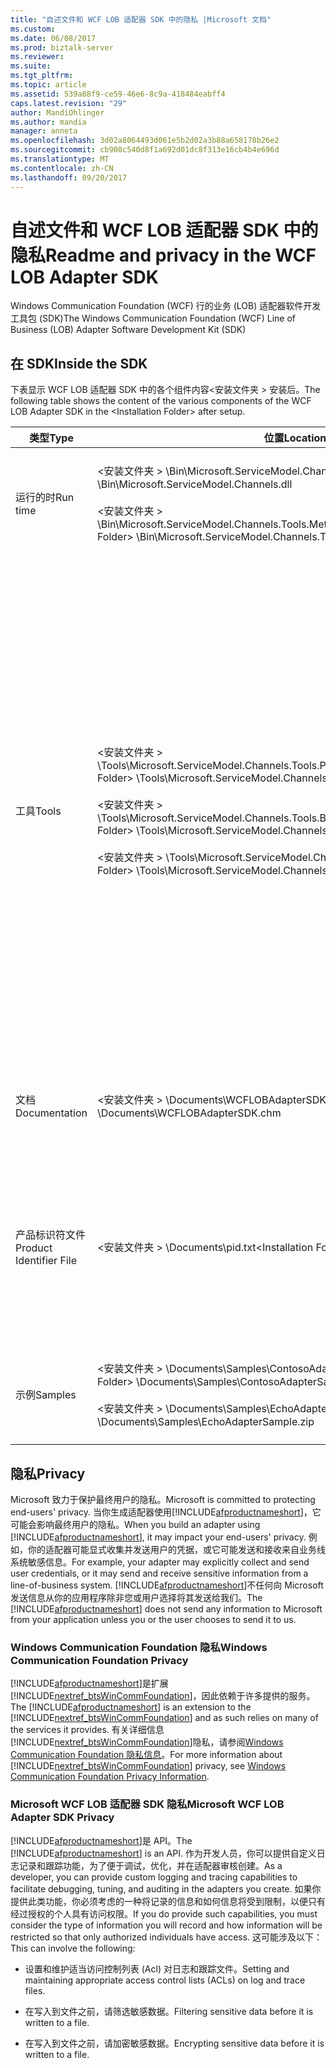 ```yaml
---
title: "自述文件和 WCF LOB 适配器 SDK 中的隐私 |Microsoft 文档"
ms.custom: 
ms.date: 06/08/2017
ms.prod: biztalk-server
ms.reviewer: 
ms.suite: 
ms.tgt_pltfrm: 
ms.topic: article
ms.assetid: 539a88f9-ce59-46e6-8c9a-418484eabff4
caps.latest.revision: "29"
author: MandiOhlinger
ms.author: mandia
manager: anneta
ms.openlocfilehash: 3d02a8064493d061e5b2d02a3b88a658178b26e2
ms.sourcegitcommit: cb908c540d8f1a692d01dc8f313e16cb4b4e696d
ms.translationtype: MT
ms.contentlocale: zh-CN
ms.lasthandoff: 09/20/2017
---
```

# <a name="readme-and-privacy-in-the-wcf-lob-adapter-sdk"></a><span data-ttu-id="1e127-102">自述文件和 WCF LOB 适配器 SDK 中的隐私</span><span class="sxs-lookup"><span data-stu-id="1e127-102">Readme and privacy in the WCF LOB Adapter SDK</span></span>
<span data-ttu-id="1e127-103">Windows Communication Foundation (WCF) 行的业务 (LOB) 适配器软件开发工具包 (SDK)</span><span class="sxs-lookup"><span data-stu-id="1e127-103">The Windows Communication Foundation (WCF) Line of Business (LOB) Adapter Software Development Kit (SDK)</span></span>  
  
## <a name="inside-the-sdk"></a><span data-ttu-id="1e127-104">在 SDK</span><span class="sxs-lookup"><span data-stu-id="1e127-104">Inside the SDK</span></span>  
 <span data-ttu-id="1e127-105">下表显示 WCF LOB 适配器 SDK 中的各个组件内容\<安装文件夹 > 安装后。</span><span class="sxs-lookup"><span data-stu-id="1e127-105">The following table shows the content of the various components of the WCF LOB Adapter SDK in the \<Installation Folder> after setup.</span></span>  
  
|<span data-ttu-id="1e127-106">类型</span><span class="sxs-lookup"><span data-stu-id="1e127-106">Type</span></span>|<span data-ttu-id="1e127-107">位置</span><span class="sxs-lookup"><span data-stu-id="1e127-107">Location</span></span>|<span data-ttu-id="1e127-108">Description</span><span class="sxs-lookup"><span data-stu-id="1e127-108">Description</span></span>|  
|----------|--------------|-----------------|  
|<span data-ttu-id="1e127-109">运行的时</span><span class="sxs-lookup"><span data-stu-id="1e127-109">Run time</span></span>|<span data-ttu-id="1e127-110">\<安装文件夹 > \Bin\Microsoft.ServiceModel.Channels.dll</span><span class="sxs-lookup"><span data-stu-id="1e127-110">\<Installation Folder> \Bin\Microsoft.ServiceModel.Channels.dll</span></span><br /><br /> <span data-ttu-id="1e127-111">\<安装文件夹 > \Bin\Microsoft.ServiceModel.Channels.Tools.MetadataSearchBrowse.dll</span><span class="sxs-lookup"><span data-stu-id="1e127-111">\<Installation Folder> \Bin\Microsoft.ServiceModel.Channels.Tools.MetadataSearchBrowse.dll</span></span>|<span data-ttu-id="1e127-112">这些程序集包含运行时间包括在工具中使用的主窗体组件的基。</span><span class="sxs-lookup"><span data-stu-id="1e127-112">These assemblies contain the base run time including the main form component used within the tools.</span></span>|  
|<span data-ttu-id="1e127-113">工具</span><span class="sxs-lookup"><span data-stu-id="1e127-113">Tools</span></span>|<span data-ttu-id="1e127-114">\<安装文件夹 > \Tools\Microsoft.ServiceModel.Channels.Tools.PlugInPackage.dll</span><span class="sxs-lookup"><span data-stu-id="1e127-114">\<Installation Folder> \Tools\Microsoft.ServiceModel.Channels.Tools.PlugInPackage.dll</span></span><br /><br /> <span data-ttu-id="1e127-115">\<安装文件夹 > \Tools\Microsoft.ServiceModel.Channels.Tools.BizTalkExtension.dll</span><span class="sxs-lookup"><span data-stu-id="1e127-115">\<Installation Folder> \Tools\Microsoft.ServiceModel.Channels.Tools.BizTalkExtension.dll</span></span><br /><br /> <span data-ttu-id="1e127-116">\<安装文件夹 > \Tools\Microsoft.ServiceModel.Channels.Wizards.dll</span><span class="sxs-lookup"><span data-stu-id="1e127-116">\<Installation Folder> \Tools\Microsoft.ServiceModel.Channels.Wizards.dll</span></span>|<span data-ttu-id="1e127-117">**添加适配器服务引用 Visual Studio 插件**</span><span class="sxs-lookup"><span data-stu-id="1e127-117">**Add Adapter Service Reference Visual Studio Plug-In**</span></span><br /><br /> <span data-ttu-id="1e127-118">（.NET 项目 [右键单击]，添加适配器服务引用）</span><span class="sxs-lookup"><span data-stu-id="1e127-118">(.NET Project [right-click], Add Adapter Service Reference)</span></span><br /><br /> <span data-ttu-id="1e127-119">**使用适配器 BizTalk Project 外接程序服务**</span><span class="sxs-lookup"><span data-stu-id="1e127-119">**Consume Adapter Service BizTalk Project Add-In**</span></span><br /><br /> <span data-ttu-id="1e127-120">（BizTalk 项目 [右键单击]，添加，添加生成的项，使用适配器服务）</span><span class="sxs-lookup"><span data-stu-id="1e127-120">(BizTalk Project [right-click], Add, Add Generated Items, Consume Adapter Service)</span></span><br /><br /> <span data-ttu-id="1e127-121">**WCF LOB 适配器开发向导**</span><span class="sxs-lookup"><span data-stu-id="1e127-121">**WCF LOB Adapter Development Wizard**</span></span><br /><br /> <span data-ttu-id="1e127-122">（文件、 新的项目，Visual C#，WCF LOB 适配器）</span><span class="sxs-lookup"><span data-stu-id="1e127-122">(File, New, Project, Visual C#, WCF LOB Adapter)</span></span>|  
|<span data-ttu-id="1e127-123">文档</span><span class="sxs-lookup"><span data-stu-id="1e127-123">Documentation</span></span>|<span data-ttu-id="1e127-124">\<安装文件夹 > \Documents\WCFLOBAdapterSDK.chm</span><span class="sxs-lookup"><span data-stu-id="1e127-124">\<Installation Folder> \Documents\WCFLOBAdapterSDK.chm</span></span>|<span data-ttu-id="1e127-125">此文件包含概念内容和此版本中受管理的参考内容。</span><span class="sxs-lookup"><span data-stu-id="1e127-125">This file contains conceptual content and the managed reference content for this release.</span></span>|  
|<span data-ttu-id="1e127-126">产品标识符文件</span><span class="sxs-lookup"><span data-stu-id="1e127-126">Product Identifier File</span></span>|<span data-ttu-id="1e127-127">\<安装文件夹 > \Documents\pid.txt</span><span class="sxs-lookup"><span data-stu-id="1e127-127">\<Installation Folder>\Documents\pid.txt</span></span>|<span data-ttu-id="1e127-128">此文件包含 WCF LOB 适配器 SDK 的产品标识符。</span><span class="sxs-lookup"><span data-stu-id="1e127-128">This file contains the product identifier of the WCF LOB Adapter SDK.</span></span> <span data-ttu-id="1e127-129">联系 Microsoft 客户服务和支持 (CSS) 时，请使用此产品标识符作为参考。</span><span class="sxs-lookup"><span data-stu-id="1e127-129">Use this product identifier as a reference when contacting Microsoft Customer Service and Support (CSS).</span></span>|  
|<span data-ttu-id="1e127-130">示例</span><span class="sxs-lookup"><span data-stu-id="1e127-130">Samples</span></span>|<span data-ttu-id="1e127-131">\<安装文件夹 > \Documents\Samples\ContosoAdapterSample.zip</span><span class="sxs-lookup"><span data-stu-id="1e127-131">\<Installation Folder> \Documents\Samples\ContosoAdapterSample.zip</span></span><br /><br /> <span data-ttu-id="1e127-132">\<安装文件夹 > \Documents\Samples\EchoAdapterSample.zip</span><span class="sxs-lookup"><span data-stu-id="1e127-132">\<Installation Folder> \Documents\Samples\EchoAdapterSample.zip</span></span>|<span data-ttu-id="1e127-133">示例文件夹包含两个示例适配器： Contoso 适配器和 Echo 适配器。</span><span class="sxs-lookup"><span data-stu-id="1e127-133">The samples folder contains two sample adapters: Contoso adapter and Echo adapter.</span></span>|  

## <a name="privacy"></a><span data-ttu-id="1e127-134">隐私</span><span class="sxs-lookup"><span data-stu-id="1e127-134">Privacy</span></span>
<span data-ttu-id="1e127-135">Microsoft 致力于保护最终用户的隐私。</span><span class="sxs-lookup"><span data-stu-id="1e127-135">Microsoft is committed to protecting end-users' privacy.</span></span> <span data-ttu-id="1e127-136">当你生成适配器使用[!INCLUDE[afproductnameshort](../../includes/afproductnameshort-md.md)]，它可能会影响最终用户的隐私。</span><span class="sxs-lookup"><span data-stu-id="1e127-136">When you build an adapter using [!INCLUDE[afproductnameshort](../../includes/afproductnameshort-md.md)], it may impact your end-users' privacy.</span></span> <span data-ttu-id="1e127-137">例如，你的适配器可能显式收集并发送用户的凭据，或它可能发送和接收来自业务线系统敏感信息。</span><span class="sxs-lookup"><span data-stu-id="1e127-137">For example, your adapter may explicitly collect and send user credentials, or it may send and receive sensitive information from a line-of-business system.</span></span> <span data-ttu-id="1e127-138">[!INCLUDE[afproductnameshort](../../includes/afproductnameshort-md.md)]不任何向 Microsoft 发送信息从你的应用程序除非您或用户选择将其发送给我们。</span><span class="sxs-lookup"><span data-stu-id="1e127-138">The [!INCLUDE[afproductnameshort](../../includes/afproductnameshort-md.md)] does not send any information to Microsoft from your application unless you or the user chooses to send it to us.</span></span>  
  
### <a name="windows-communication-foundation-privacy"></a><span data-ttu-id="1e127-139">Windows Communication Foundation 隐私</span><span class="sxs-lookup"><span data-stu-id="1e127-139">Windows Communication Foundation Privacy</span></span>  
 <span data-ttu-id="1e127-140">[!INCLUDE[afproductnameshort](../../includes/afproductnameshort-md.md)]是扩展[!INCLUDE[nextref_btsWinCommFoundation](../../includes/nextref-btswincommfoundation-md.md)]，因此依赖于许多提供的服务。</span><span class="sxs-lookup"><span data-stu-id="1e127-140">The [!INCLUDE[afproductnameshort](../../includes/afproductnameshort-md.md)] is an extension to the [!INCLUDE[nextref_btsWinCommFoundation](../../includes/nextref-btswincommfoundation-md.md)] and as such relies on many of the services it provides.</span></span> <span data-ttu-id="1e127-141">有关详细信息[!INCLUDE[nextref_btsWinCommFoundation](../../includes/nextref-btswincommfoundation-md.md)]隐私，请参阅[Windows Communication Foundation 隐私信息](https://msdn.microsoft.com/library/ms733927.aspx)。</span><span class="sxs-lookup"><span data-stu-id="1e127-141">For more information about [!INCLUDE[nextref_btsWinCommFoundation](../../includes/nextref-btswincommfoundation-md.md)] privacy, see [Windows Communication Foundation Privacy Information](https://msdn.microsoft.com/library/ms733927.aspx).</span></span>  
  
### <a name="microsoft-wcf-lob-adapter-sdk-privacy"></a><span data-ttu-id="1e127-142">Microsoft WCF LOB 适配器 SDK 隐私</span><span class="sxs-lookup"><span data-stu-id="1e127-142">Microsoft WCF LOB Adapter SDK Privacy</span></span>  
 <span data-ttu-id="1e127-143">[!INCLUDE[afproductnameshort](../../includes/afproductnameshort-md.md)]是 API。</span><span class="sxs-lookup"><span data-stu-id="1e127-143">The [!INCLUDE[afproductnameshort](../../includes/afproductnameshort-md.md)] is an API.</span></span> <span data-ttu-id="1e127-144">作为开发人员，你可以提供自定义日志记录和跟踪功能，为了便于调试，优化，并在适配器审核创建。</span><span class="sxs-lookup"><span data-stu-id="1e127-144">As a developer, you can provide custom logging and tracing capabilities to facilitate debugging, tuning, and auditing in the adapters you create.</span></span> <span data-ttu-id="1e127-145">如果你提供此类功能，你必须考虑的一种将记录的信息和如何信息将受到限制，以便只有经过授权的个人具有访问权限。</span><span class="sxs-lookup"><span data-stu-id="1e127-145">If you do provide such capabilities, you must consider the type of information you will record and how information will be restricted so that only authorized individuals have access.</span></span> <span data-ttu-id="1e127-146">这可能涉及以下：</span><span class="sxs-lookup"><span data-stu-id="1e127-146">This can involve the following:</span></span>  
  
-   <span data-ttu-id="1e127-147">设置和维护适当访问控制列表 (Acl) 对日志和跟踪文件。</span><span class="sxs-lookup"><span data-stu-id="1e127-147">Setting and maintaining appropriate access control lists (ACLs) on log and trace files.</span></span>  
  
-   <span data-ttu-id="1e127-148">在写入到文件之前，请筛选敏感数据。</span><span class="sxs-lookup"><span data-stu-id="1e127-148">Filtering sensitive data before it is written to a file.</span></span>  
  
-   <span data-ttu-id="1e127-149">在写入到文件之前，请加密敏感数据。</span><span class="sxs-lookup"><span data-stu-id="1e127-149">Encrypting sensitive data before it is written to a file.</span></span>  